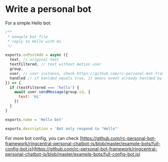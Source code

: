 # Write a personal bot

For a simple Hello bot:

```js
/**
 * exmaple bot file
 * reply to Hello with Hi
 */

exports.onPostAdd = async ({
  text, // original text
  textFiltered, // text without metion user
  group,
  user, // user instance, check https://github.com/rc-personal-bot-framework/ringcentral-personal-chatbot-js/blob/master/src/server/models/ringcentral.js
  handled // if hanlded equals true, it means event already hanlded by prev skills
}) => {
  if (textFiltered === 'hello') {
    await user.sendMessage(group.id, {
      text: 'Hi'
    })
  }
}

exports.name = 'Hello bot'

exports.description = 'Bot only respond to "Hello"'

```

For more bot config, you can check [https://github.com/rc-personal-bot-framework/ringcentral-personal-chatbot-js/blob/master/example-bots/full-config-bot.js](https://github.com/rc-personal-bot-framework/ringcentral-personal-chatbot-js/blob/master/example-bots/full-config-bot.js)